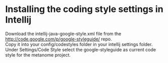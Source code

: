 # Installing the coding style settings in Intellij
Download the intellij-java-google-style.xml file from the http://code.google.com/p/google-styleguide/ repo. <br>
Copy it into your config/codestyles folder in your intellij settings folder. 
Under Settings/Code Style select the google-styleguide as current code style for the metanome project.
